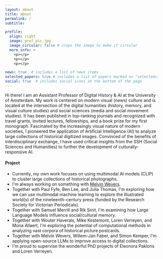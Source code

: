 ```yaml
---
layout: about
title: about
permalink: /
subtitle:

profile:
  align: right
  image: prof_pic.jpg
  image_circular: false # crops the image to make it circular
  more_info: >
    <p></p>
    <p></p>
    <p></p>

news: true  # includes a list of news items
selected_papers: true # includes a list of papers marked as "selected={true}"
social: true  # includes social icons at the bottom of the page
---
```


Hi there! I am an Assistant Professor of Digital History & AI at the University of Amsterdam. My work is centered on modern visual (news) culture and is located at the intersection of the digital humanities (history, memory, and visual culture studies) and social sciences (media and social movement studies). It has been published in top-ranking journals and recognized with travel grants, invited lectures, fellowships, and a book prize for my first monograph. Fascinated by the increasingly visual nature of modern societies, I pioneered the application of Artificial Intelligence (AI) to analyze large collections of historical digitized images. Convinced of the benefits of interdisciplinary exchange, I have used critical insights from the SSH (Social Sciences and Humanities) to further the development of culturally-responsive AI.

#### Project
<ul>
    <li>Currently, my own work focuses on using multimodal AI models (CLIP) to cluster large collections of historical photographs.</li>
    <li>I'm always working on something with <a href="http://www.melvinwevers.nl/">Melvin Wevers</a>.</li>
    <li>Together with Paul Fyfe, Ben Lee, and Julia Thomas, I'm exploring how we can use multimodal machine learning to explore the illustrated world(s) of the nineteenth-century press (funded by the Research Society for Victorian Periodicals).</li>
    <li>Together with Samuel Merrill and Rik Smit, I'm examining how Large Language Models influence social/cultural memory.</li>
    <li>Together with Wouter Haverals, Mike Kestemont, Loren Verreyen, and Mona Allaert, I'm exploring the potential of computational methods in analyzing vast corpora of historical picture postcards.</li>
    <li>Together with Melvin Wevers, Willem-Jan Faber, and Simon Kemper, I'm applying open-source LLMs to improve access to digital collections.</li>
    <li>I'm proud to supervise the wonderful PhD projects of Eleonora Paklons and Loren Verreyen.</li>
</ul>
